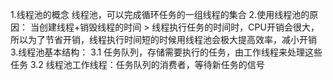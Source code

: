 1.线程池的概念
  线程池，可以完成循环任务的一组线程的集合
2.使用线程池的原因：
  当创建线程+销毁线程的时间 > 线程执行任务的时间时，CPU开销会很大，所以为了节省开销，线程执行时间短的时候用线程池会极大提高效率，减小开销
3.线程池基本结构：
  3.1 任务队列，存储需要执行的任务，由工作线程来处理这些任务
  3.2 线程池工作线程：任务队列的消费者，等待新任务的信号

